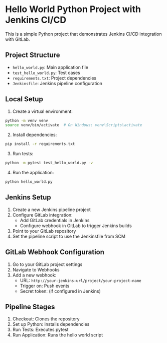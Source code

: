 # Hello World Python Project with Jenkins CI/CD

This is a simple Python project that demonstrates Jenkins CI/CD integration with GitLab.

## Project Structure

- `hello_world.py`: Main application file
- `test_hello_world.py`: Test cases
- `requirements.txt`: Project dependencies
- `Jenkinsfile`: Jenkins pipeline configuration

## Local Setup

1. Create a virtual environment:
```bash
python -m venv venv
source venv/bin/activate  # On Windows: venv\Scripts\activate
```

2. Install dependencies:
```bash
pip install -r requirements.txt
```

3. Run tests:
```bash
python -m pytest test_hello_world.py -v
```

4. Run the application:
```bash
python hello_world.py
```

## Jenkins Setup

1. Create a new Jenkins pipeline project
2. Configure GitLab integration:
   - Add GitLab credentials in Jenkins
   - Configure webhook in GitLab to trigger Jenkins builds
3. Point to your GitLab repository
4. Set the pipeline script to use the Jenkinsfile from SCM

## GitLab Webhook Configuration

1. Go to your GitLab project settings
2. Navigate to Webhooks
3. Add a new webhook:
   - URL: `http://your-jenkins-url/project/your-project-name`
   - Trigger on: Push events
   - Secret token: (if configured in Jenkins)

## Pipeline Stages

1. Checkout: Clones the repository
2. Set up Python: Installs dependencies
3. Run Tests: Executes pytest
4. Run Application: Runs the hello world script 